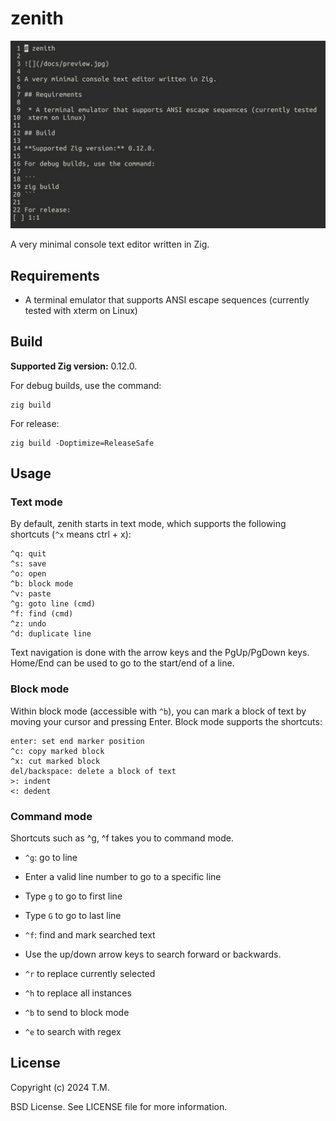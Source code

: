 # zenith

![](/docs/preview.jpg)

A very minimal console text editor written in Zig.

## Requirements

 * A terminal emulator that supports ANSI escape sequences (currently tested with
 xterm on Linux)

## Build

**Supported Zig version:** 0.12.0.

For debug builds, use the command:

```
zig build
```

For release:

```
zig build -Doptimize=ReleaseSafe
```

## Usage

### Text mode

By default, zenith starts in text mode, which supports the following shortcuts
(`^x` means ctrl + x):

```
^q: quit
^s: save
^o: open
^b: block mode
^v: paste
^g: goto line (cmd)
^f: find (cmd)
^z: undo
^d: duplicate line
```

Text navigation is done with the arrow keys and the PgUp/PgDown keys.
Home/End can be used to go to the start/end of a line.

### Block mode

Within block mode (accessible with `^b`), you can mark a block of text by moving
your cursor and pressing Enter. Block mode supports the shortcuts:

```
enter: set end marker position
^c: copy marked block
^x: cut marked block
del/backspace: delete a block of text
>: indent
<: dedent
```

### Command mode

Shortcuts such as ^g, ^f takes you to command mode.

* `^g`: go to line
 * Enter a valid line number to go to a specific line
 * Type `g` to go to first line
 * Type `G` to go to last line

* `^f`: find and mark searched text
 * Use the up/down arrow keys to search forward or backwards.
 * `^r` to replace currently selected 
 * `^h` to replace all instances
 * `^b` to send to block mode
 * `^e` to search with regex

## License

Copyright (c) 2024 T.M.

BSD License. See LICENSE file for more information.
